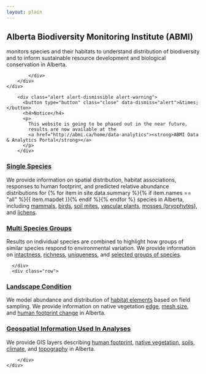 ```yaml
---
layout: plain
---
```


<div class="jumbotron">
    <div class="container">
        <div class="row">
            <div class="col-md-10 col-md-offset-1">

<h2 class="title">Alberta Biodiversity Monitoring Institute (ABMI)</h2>
<p>monitors species and their habitats to understand distribution of biodiversity and to inform sustainable resource development and biological conservation in Alberta.</p>
<!-- <p><a class="btn btn-primary" href="{{ site.baseurl }}/dc.html">Learn more</a></p> -->

            </div>
        </div>
    </div>
</div>

<div class="section-tout">
    <div class="container">
        <div class="row">

        <div class="alert alert-dismissible alert-warning">
          <button type="button" class="close" data-dismiss="alert">&times;</button>
          <h4>Notice</h4>
          <p>
            This website is going to be phased out in the near future,
            results are now available at the
            <a href="http://abmi.ca/home/data-analytics"><strong>ABMI Data & Analytics Portal</strong></a>
          </p>
        </div>

<div class="col-lg-6 col-sm-6">
<h3><a href="{{ site.baseurl }}/pages/species.html"><i class="fa fa-leaf"></i> Single Species</a></h3>
<p>We provide information on spatial distribution, habitat associations, responses to human footprint, and predicted relative abundance distributions for {% for item in site.data.summary %}{% if item.names == "all" %}{{ item.mapdet }}{% endif %}{% endfor %} species in Alberta, including
<a href="{{ site.baseurl }}/pages/species/mammals.html">mammals</a>,
<a href="{{ site.baseurl }}/pages/species/birds.html">birds</a>,
<a href="{{ site.baseurl }}/pages/species/mites.html">soil mites</a>,
<a href="{{ site.baseurl }}/pages/species/vplants.html">vascular plants</a>,
<a href="{{ site.baseurl }}/pages/species/mosses.html">mosses (bryophytes)</a>, and
<a href="{{ site.baseurl }}/pages/species/lichens.html">lichens</a>.</p>
</div>

<div class="col-lg-6 col-sm-6">
<h3><a href="{{ site.baseurl }}/pages/multispecies.html"><i class="fa fa-paw"></i> Multi Species Groups</a></h3>
<p>Results on individual species are combined to highlight
how groups of similar species respond to
environmental variation. We provide information on
<a href="{{ site.baseurl }}/pages/multispecies/intactness.html">intactness</a>,
<a href="{{ site.baseurl }}/pages/multispecies/richness.html">richness</a>,
<a href="{{ site.baseurl }}/pages/multispecies/uniqueness.html">uniqueness</a>, and
<a href="{{ site.baseurl }}/pages/multispecies.html">selected groups of species</a>.
</p>
</div>

      </div>
      <div class="row">

<div class="col-lg-6 col-sm-6">
<h3><a href="{{ site.baseurl }}/pages/habitat.html"><i class="fa fa-tree"></i> Landscape Condition</a></h3>
<p>We model abundance and distribution of <a href="{{ site.baseurl }}/pages/habitat/habitatelements.html">habitat elements</a> based on field sampling.
We provide information on
native vegetation <a href="{{ site.baseurl }}/pages/habitat/edges.html">edge</a>,
<a href="{{ site.baseurl }}/pages/habitat/mesh-size.html">mesh size</a>, and
<a href="{{ site.baseurl }}/pages/habitat/footprint-change.html">human footprint change</a>
in Alberta.</p>
</div>



<div class="col-lg-6 col-sm-6">
<h3><a href="{{ site.baseurl }}/pages/geospatial.html"><i class="fa fa-map-marker"></i> Geospatial Information Used In Analyses</a></h3>
<p>We provide GIS layers describing
<a href="{{ site.baseurl }}/pages/geospatial/footprint.html">human footprint</a>,
<a href="{{ site.baseurl }}/pages/geospatial/vegetation.html">native vegetation</a>,
<a href="{{ site.baseurl }}/pages/geospatial/soil.html">soils</a>,
<a href="{{ site.baseurl }}/pages/geospatial/climate.html">climate</a>, and
<a href="{{ site.baseurl }}/pages/geospatial/topography.html">topography</a>
in Alberta.</p>
</div>

        </div>
    </div>
</div>
